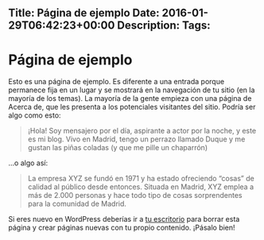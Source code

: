 Title: Página de ejemplo
Date: 2016-01-29T06:42:23+00:00
Description: 
Tags: 
---
# Página de ejemplo
Esto es una página de ejemplo. Es diferente a una entrada porque permanece fija en un lugar y se mostrará en la navegación de tu sitio (en la mayoría de los temas). La mayoría de la gente empieza con una página de Acerca de, que les presenta a los potenciales visitantes del sitio. Podría ser algo como esto:

> ¡Hola! Soy mensajero por el día, aspirante a actor por la noche, y este es mi blog. Vivo en Madrid, tengo un perrazo llamado Duque y me gustan las piñas coladas (y que me pille un chaparrón)

…o algo así:

> La empresa XYZ se fundó en 1971 y ha estado ofreciendo “cosas” de calidad al público desde entonces. Situada en Madrid, XYZ emplea a más de 2.000 personas y hace todo tipo de cosas sorprendentes para la comunidad de Madrid.

Si eres nuevo en WordPress deberías ir a [tu escritorio](http://ma0c.me/wp-admin/) para borrar esta página y crear páginas nuevas con tu propio contenido. ¡Pásalo bien!


